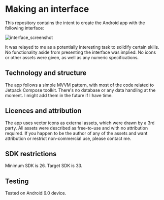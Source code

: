 # Making an interface
This repository contains the intent to create the Android app with the following interface:

![interface_screenshot](https://user-images.githubusercontent.com/20212022/216633559-0e028ece-7aca-4991-9cc3-f7d03b6720f6.jpg)

It was relayed to me as a potentially interesting task to solidify certain skills. No functionality aside from presenting the interface was implied.
No icons or other assets were given, as well as any numeric specifications.

## Technology and structure
The app follows a simple MVVM pattern, with most of the code related to Jetpack Compose toolkit.
There's no database or any data handling at the moment. I might add them in the future if I have time.

## Licences and attribution
The app uses vector icons as external assets, which were drawn by a 3rd party. All assets were described as free-to-use and with no attribution required.
If you happen to be the author of any of the assets and want attribution or restrict non-commercial use, please contact me.

## SDK restrictions
Minimum SDK is 26.
Target SDK is 33.

## Testing
Tested on Android 6.0 device.
